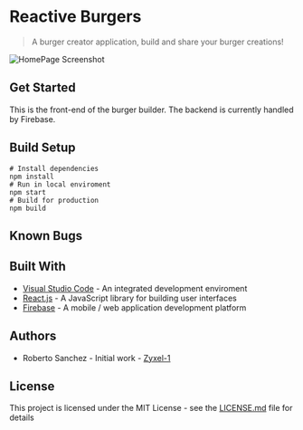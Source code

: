 # Reactive Burgers

> A burger creator application, build and share your burger creations!

![HomePage Screenshot]()



## Get Started

This is the front-end of the burger builder. The backend is currently handled by Firebase.

## Build Setup

```
# Install dependencies
npm install
# Run in local enviroment
npm start
# Build for production
npm build
```

## Known Bugs

## Built With

* [Visual Studio Code](https://code.visualstudio.com/) - An integrated development enviroment
* [React.js](https://reactjs.org/) - A JavaScript library for building user interfaces
* [Firebase](https://firebase.google.com/) - A mobile / web application development platform

## Authors

* Roberto Sanchez - Initial work - [Zyxel-1](https://github.com/Zyxel-1)

## License

This project is licensed under the MIT License - see the [LICENSE.md](LICENSE.md) file for details